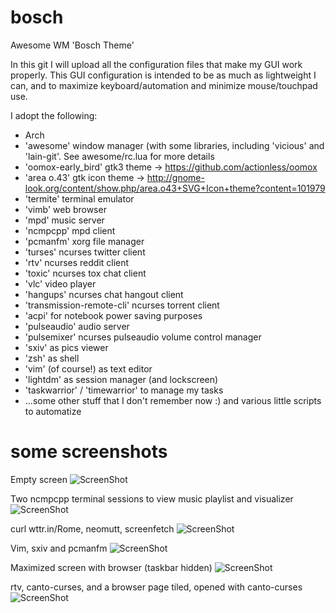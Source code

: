 # bosch
Awesome WM 'Bosch Theme'

In this git I will upload all the configuration files that make my GUI work properly.
This GUI configuration is intended to be as much as lightweight I can, and to maximize keyboard/automation and minimize mouse/touchpad use.

I adopt the following:
- Arch
- 'awesome' window manager (with some libraries, including 'vicious' and 'lain-git'. See awesome/rc.lua for more details
- 'oomox-early_bird' gtk3 theme -> https://github.com/actionless/oomox
- 'area o.43' gtk icon theme -> http://gnome-look.org/content/show.php/area.o43+SVG+Icon+theme?content=101979
- 'termite' terminal emulator
- 'vimb' web browser
- 'mpd' music server
- 'ncmpcpp' mpd client
- 'pcmanfm' xorg file manager
- 'turses' ncurses twitter client
- 'rtv' ncurses reddit client
- 'toxic' ncurses tox chat client
- 'vlc' video player
- 'hangups' ncurses chat hangout client
- 'transmission-remote-cli' ncurses torrent client
- 'acpi' for notebook power saving purposes
- 'pulseaudio' audio server
- 'pulsemixer' ncurses pulseaudio volume control manager
- 'sxiv' as pics viewer
- 'zsh' as shell
- 'vim' (of course!) as text editor
- 'lightdm' as session manager (and lockscreen)
- 'taskwarrior' / 'timewarrior' to manage my tasks
- ...some other stuff that I don't remember now :) and various little scripts to automatize

# some screenshots
Empty screen
![ScreenShot](https://raw.github.com/paoloap/bosch/master/awesome/themes/bosch/blank/screenshots/blank.png)

Two ncmpcpp terminal sessions to view music playlist and visualizer
![ScreenShot](https://raw.github.com/paoloap/bosch/master/awesome/themes/bosch/screenshots/music.png)

curl wttr.in/Rome, neomutt, screenfetch
![ScreenShot](https://raw.github.com/paoloap/bosch/master/awesome/themes/bosch/screenshots/weather_mutt_screenfetch.png)

Vim, sxiv and pcmanfm
![ScreenShot](https://raw.github.com/paoloap/bosch/master/awesome/themes/bosch/screenshots/vim_sxiv_pcmanfm.png)

Maximized screen with browser (taskbar hidden)
![ScreenShot](https://raw.github.com/paoloap/bosch/master/awesome/themes/bosch/screenshots/max_browser_wo_taskbar.png)

rtv, canto-curses, and a browser page tiled, opened with canto-curses
![ScreenShot](https://raw.github.com/paoloap/bosch/master/awesome/themes/bosch/screenshots/browser_canto_rtv.png)

